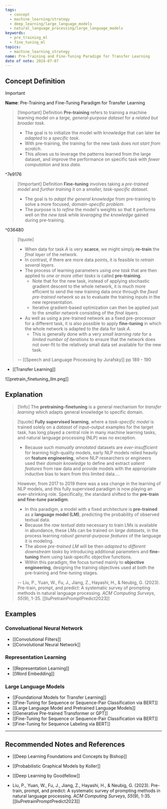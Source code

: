 ```yaml
---
tags:
  - concept
  - machine_learning/strategy
  - deep_learning/large_language_models
  - natural_language_processing/large_language_models
keywords:
  - pre_training_ml
  - fine_tuning_ml
topics:
  - machine_learning_strategy
name: Pre-Training and Fine-Tuning Paradigm for Transfer Learning
date of note: 2024-07-07
---
```


## Concept Definition

>[!important]
>**Name**: Pre-Training and Fine-Tuning Paradigm for Transfer Learning

>[!important] Definition
>**Pre-training** refers to training a machine learning model on a *large, general-purpose dataset* for a *related but broader task*. 
>- The goal is to initialize the model with knowledge that can later be *adapted* to a *specific task*.
>- With pre-training, the training  for the new task does *not start from scratch*. 
>- This allows us to leverage the patterns learned from the large dataset, and improve the performance on specific task with *fewer computation* and *less data.*

^7e9176

>[!important] Definition
>**Fine-tuning** involves taking a *pre-trained model* and *further training* it on a *smaller, task-specific dataset*. 
>- The goal is to *adapt the general knowledge* from pre-training to solve a more focused, *domain-specific problem*.
>- The purpose is to *refine* the model's weights so that it performs well on the *new task* while *leveraging the knowledge* gained during pre-training.

^036480



>[!quote]
>- When data for task $A$ is very **scarce**, we might simply **re-train** the *final layer* of the network. 
>- In contrast, if there are more data points, it is feasible to *retrain several layers*. 
>- The process of learning parameters using *one task* that are then applied to *one or more other tasks* is called **pre-training**. 
>	- Note that for the new task, instead of applying stochastic gradient descent to the whole network, it is much more efficient to send the new training data *once* through the *fixed pre-trained network* so as to evaluate the training inputs in the new representation. 
>	- Iterative gradient-based optimization can then be applied just to the *smaller network* consisting of the *final layers*. 
>- As well as using a pre-trained network as a fixed pre-processor for a different task, it is also possible to apply **fine-tuning** in which the whole network is adapted to the data for task $A$. 
>	- This is generally done with a very *small learning rate* for a *limited number of iterations* to ensure that the network does not over-fit to the relatively small data set available for the new task.
>	  
>-- [[Speech and Language Processing by Jurafsky]] pp 189 - 190	  

- [[Transfer Learning]]

![[pretrain_finetuning_llm.png]]

## Explanation

>[!info]
>The **pretraining-finetuning** is a general mechanism for *transfer learning* which adapts general knowledge to specific domain.

>[!quote]
>**Fully supervised learning**, where a *task-specific model* is trained solely on a *dataset* of input–output examples for the target task, has long played a central role in many machine learning tasks, and natural language processing (NLP) was no exception. 
>- Because such *manually annotated* datasets are *ever-insufficient* for learning high-quality models, early NLP models relied heavily on **feature engineering**, where NLP researchers or engineers used their *domain knowledge* to define and extract *salient features* from raw data and provide models with the appropriate inductive bias to learn from this limited data....
>
>However, from 2017 to 2019 there was a sea change in the learning of NLP models, and this fully supervised paradigm is now playing an ever-shrinking role. Specifically, the standard shifted to the **pre-train and fine-tune paradigm**.
>-  In this paradigm, a model with a fixed architecture is **pre-trained** as a **language model (LM)**, predicting the probability of observed textual data. 
>- Because the *raw textual data* necessary to train LMs is available in abundance, these LMs can be trained on *large datasets*, in the process learning *robust general-purpose features* of the language it is modeling. 
>- The above *pre-trained LM* will be then *adapted* to *different downstream tasks* by introducing additional parameters and **fine-tuning** them using task-specific objective functions. 
>- Within this paradigm, the focus turned mainly to **objective engineering**, designing the training objectives used at both the pre-training and fine-tuning stages.
>  
>  
>-- Liu, P., Yuan, W., Fu, J., Jiang, Z., Hayashi, H., & Neubig, G. (2023). Pre-train, prompt, and predict: A systematic survey of prompting methods in natural language processing. _ACM Computing Surveys_, _55_(9), 1-35. [[liuPretrainPromptPredict2023]]  



## Examples


### Convoluational Neural Network

- [[Convolutional Filters]]
- [[Convolutional Neural Network]]


### Representation Learning

- [[Representation Learning]]
- [[Word Embedding]]

### Large Language Models

- [[Foundational Models for Transfer Learning]]
- [[Fine-Tuning for Sequence or Sequence-Pair Classification via BERT]]
- [[Large Language Model and Pretrained Language Models]]
- [[Generative Pre-trained Transformer or GPT]]
- [[Fine-Tuning for Sequence or Sequence-Pair Classification via BERT]]
- [[Fine-Tuning for Sequence Labeling via BERT]]


-----------
##  Recommended Notes and References


- [[Deep Learning Foundations and Concepts by Bishop]]
- [[Probabilistic Graphical Models by Koller]]
- [[Deep Learning by Goodfellow]]

- Liu, P., Yuan, W., Fu, J., Jiang, Z., Hayashi, H., & Neubig, G. (2023). Pre-train, prompt, and predict: A systematic survey of prompting methods in natural language processing. _ACM Computing Surveys_, _55_(9), 1-35. [[liuPretrainPromptPredict2023]]